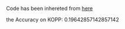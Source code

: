 Code has been inhereted from [here](https://github.com/nyuolab/MedMobile/tree/main/Evaluation)

the Accuracy on KOPP: 0.19642857142857142
